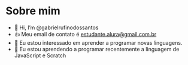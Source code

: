 # Sobre mim
- 👋 Hi, I’m @gabrielrufinodossantos
- :+1: Meu email de contato é estudante.alura@gmail.com.br
- 👀 Eu estou interessado em aprender a programar novas linguagens.
- 🌱 Eu estou aprendendo a programar recentemente a linguagem de JavaScript e Scratch
